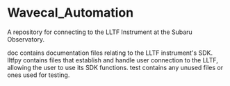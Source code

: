 # Wavecal_Automation

A repository for connecting to the LLTF Instrument at the Subaru Observatory.

doc contains documentation files relating to the LLTF instrument's SDK.
lltfpy contains files that establish and handle user connection to the LLTF, allowing the user to use its SDK functions.
test contains any unused files or ones used for testing.
